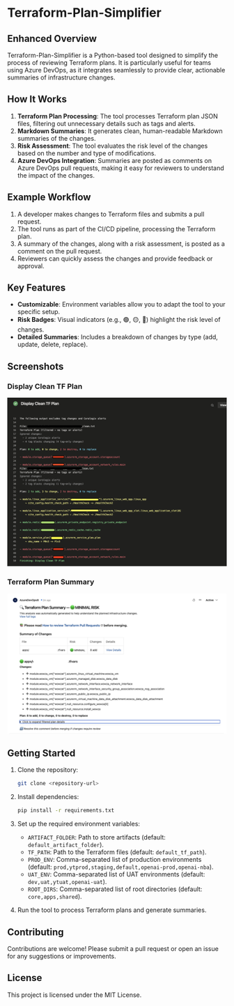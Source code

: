 # Terraform-Plan-Simplifier

## Enhanced Overview
Terraform-Plan-Simplifier is a Python-based tool designed to simplify the process of reviewing Terraform plans. It is particularly useful for teams using Azure DevOps, as it integrates seamlessly to provide clear, actionable summaries of infrastructure changes.

## How It Works
1. **Terraform Plan Processing**: The tool processes Terraform plan JSON files, filtering out unnecessary details such as tags and alerts.
2. **Markdown Summaries**: It generates clean, human-readable Markdown summaries of the changes.
3. **Risk Assessment**: The tool evaluates the risk level of the changes based on the number and type of modifications.
4. **Azure DevOps Integration**: Summaries are posted as comments on Azure DevOps pull requests, making it easy for reviewers to understand the impact of the changes.

## Example Workflow
1. A developer makes changes to Terraform files and submits a pull request.
2. The tool runs as part of the CI/CD pipeline, processing the Terraform plan.
3. A summary of the changes, along with a risk assessment, is posted as a comment on the pull request.
4. Reviewers can quickly assess the changes and provide feedback or approval.

## Key Features
- **Customizable**: Environment variables allow you to adapt the tool to your specific setup.
- **Risk Badges**: Visual indicators (e.g., 🟢, 🟡, 🔴) highlight the risk level of changes.
- **Detailed Summaries**: Includes a breakdown of changes by type (add, update, delete, replace).

## Screenshots

### Display Clean TF Plan
![Display Clean TF Plan](images/plan.png)

### Terraform Plan Summary
![Terraform Plan Summary](images/comment.png)

## Getting Started
1. Clone the repository:
   ```bash
   git clone <repository-url>
   ```
2. Install dependencies:
   ```bash
   pip install -r requirements.txt
   ```
3. Set up the required environment variables:
   - `ARTIFACT_FOLDER`: Path to store artifacts (default: `default_artifact_folder`).
   - `TF_PATH`: Path to the Terraform files (default: `default_tf_path`).
   - `PROD_ENV`: Comma-separated list of production environments (default: `prod,ytprod,staging,default,openai-prod,openai-nba`).
   - `UAT_ENV`: Comma-separated list of UAT environments (default: `dev,uat,ytuat,openai-uat`).
   - `ROOT_DIRS`: Comma-separated list of root directories (default: `core,apps,shared`).

4. Run the tool to process Terraform plans and generate summaries.

## Contributing
Contributions are welcome! Please submit a pull request or open an issue for any suggestions or improvements.

## License
This project is licensed under the MIT License.